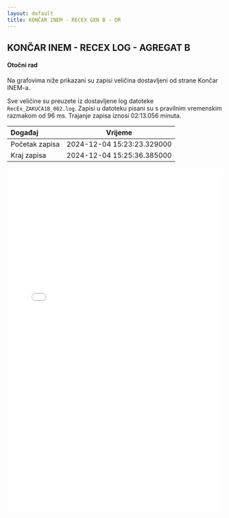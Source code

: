 ```yaml
---
layout: default
title: KONČAR INEM - RECEX GEN B - OR
---
```


## KONČAR INEM - RECEX LOG - AGREGAT B

#### Otočni rad

Na grafovima niže prikazani su zapisi veličina dostavljeni od strane Končar INEM-a. 

Sve veličine su preuzete iz dostavljene log datoteke `RecEx_ZAKUCA1B_002.log`.
Zapisi u datoteku pisani su s pravilnim vremenskim razmakom od 96 ms. Trajanje zapisa iznosi 02:13.056 minuta.

| Događaj        |      Vrijeme                |
| :------------  | :-------------------------: |
| Početak zapisa | 2024-12-04 15:23:23.329000  |
| Kraj zapisa    | 2024-12-04 15:25:36.385000  |
                               

<div class="wide-graph">
    <iframe src="{{ site.baseurl }}/uzbuda/or/recex_zakuca1b_002.html" width="100%" height="800px" frameborder="0"></iframe>
</div>